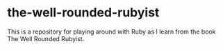 # the-well-rounded-rubyist
This is a repository for playing around with Ruby as I learn from the book The Well Rounded Rubyist.
